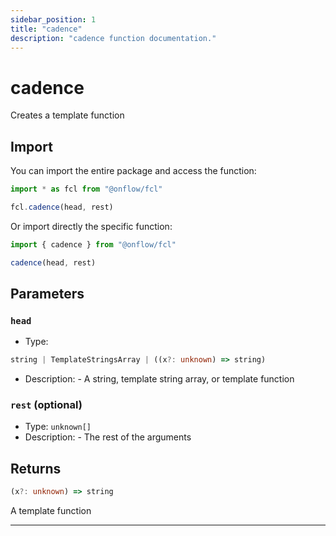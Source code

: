 ```yaml
---
sidebar_position: 1
title: "cadence"
description: "cadence function documentation."
---
```


<!-- THIS DOCUMENT IS AUTO-GENERATED FROM [onflow/fcl/../fcl-core/src/fcl-core.ts](https://github.com/onflow/fcl-js/tree/master/packages/fcl/../fcl-core/src/fcl-core.ts). DO NOT EDIT MANUALLY -->

# cadence

Creates a template function

## Import

You can import the entire package and access the function:

```typescript
import * as fcl from "@onflow/fcl"

fcl.cadence(head, rest)
```

Or import directly the specific function:

```typescript
import { cadence } from "@onflow/fcl"

cadence(head, rest)
```


## Parameters

### `head` 


- Type: 
```typescript
string | TemplateStringsArray | ((x?: unknown) => string)
```
- Description: - A string, template string array, or template function

### `rest` (optional)


- Type: `unknown[]`
- Description: - The rest of the arguments


## Returns

```typescript
(x?: unknown) => string
```


A template function

---